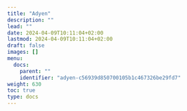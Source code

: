 ```yaml
---
title: "Adyen"
description: ""
lead: ""
date: 2024-04-09T10:11:04+02:00
lastmod: 2024-04-09T10:11:04+02:00
draft: false
images: []
menu:
  docs:
    parent: ""
    identifier: "adyen-c56939d850700105b1c467326be29fd7"
weight: 630
toc: true
type: docs
---
```

